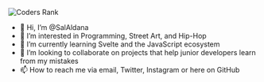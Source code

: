 ![Coders Rank](https://cr-ss-service.azurewebsites.net/api/ScreenShot?widget=summary&username=salaldana)


- 👋 Hi, I’m @SalAldana
- 👀 I’m interested in Programming, Street Art, and Hip-Hop 
- 🌱 I’m currently learning Svelte and the JavaScript ecosystem 
- 💞️ I’m looking to collaborate on projects that help junior developers learn from my mistakes
- 📫 How to reach me via email, Twitter, Instagram or here on GitHub

<!---
SalAldana/SalAldana is a ✨ special ✨ repository because its `README.md` (this file) appears on your GitHub profile.
You can click the Preview link to take a look at your changes.
--->
